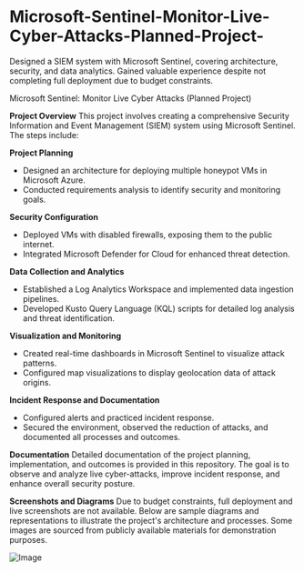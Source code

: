 # Microsoft-Sentinel-Monitor-Live-Cyber-Attacks-Planned-Project-
Designed a SIEM system with Microsoft Sentinel, covering architecture, security, and data analytics. Gained valuable experience despite not completing full deployment due to budget constraints.


Microsoft Sentinel: Monitor Live Cyber Attacks (Planned Project) 

**Project Overview**
This project involves creating a comprehensive Security Information and Event Management (SIEM) system using Microsoft Sentinel. The steps include:

**Project Planning**

- Designed an architecture for deploying multiple honeypot VMs in Microsoft Azure.
- Conducted requirements analysis to identify security and monitoring goals.

**Security Configuration**
- Deployed VMs with disabled firewalls, exposing them to the public internet.
- Integrated Microsoft Defender for Cloud for enhanced threat detection.

**Data Collection and Analytics**

- Established a Log Analytics Workspace and implemented data ingestion pipelines.
- Developed Kusto Query Language (KQL) scripts for detailed log analysis and threat identification.

**Visualization and Monitoring**

- Created real-time dashboards in Microsoft Sentinel to visualize attack patterns.
- Configured map visualizations to display geolocation data of attack origins.

**Incident Response and Documentation**

- Configured alerts and practiced incident response.
- Secured the environment, observed the reduction of attacks, and documented all processes and outcomes.

**Documentation**
Detailed documentation of the project planning, implementation, and outcomes is provided in this repository. The goal is to observe and analyze live cyber-attacks, improve incident response, and enhance overall security posture.

**Screenshots and Diagrams**
Due to budget constraints, full deployment and live screenshots are not available. Below are sample diagrams and representations to illustrate the project's architecture and processes. Some images are sourced from publicly available materials for demonstration purposes.



![Image](https://github.com/user-attachments/assets/3a47b473-d5a4-42b2-8b33-17aa81fead70)
